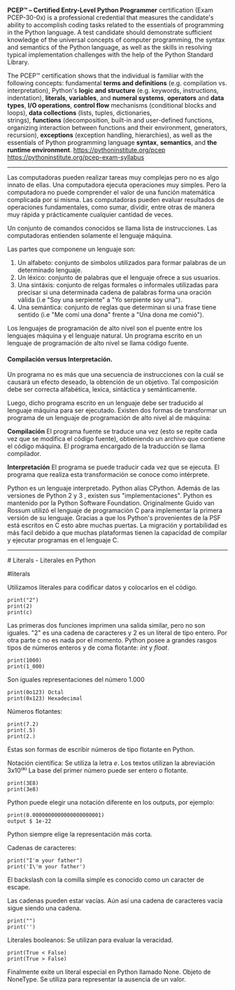 
**PCEP™ – Certified Entry-Level Python Programmer** certification (Exam PCEP-30-0x) is a professional credential that measures the candidate's ability to accomplish coding tasks related to the essentials of programming in the Python language. A test candidate should demonstrate sufficient knowledge of the universal concepts of computer programming, the syntax and semantics of the Python language, as well as the skills in resolving typical implementation challenges with the help of the Python Standard Library.  
  
The PCEP™ certification shows that the individual is familiar with the following concepts: fundamental **terms and definitions** (e.g. compilation vs. interpretation), Python's **logic and structure** (e.g. keywords, instructions, indentation), **literals**, **variables**, and **numeral systems**, **operators** and **data types**, **I/O operations**, **control flow** mechanisms (conditional blocks and loops), **data collections** (lists, tuples, dictionaries, strings), **functions** (decomposition, built-in and user-defined functions, organizing interaction between functions and their environment, generators, recursion), **exceptions** (exception handling, hierarchies), as well as the essentials of Python programming language **syntax**, **semantics**, and **the runtime environment**.
https://pythoninstitute.org/pcep
https://pythoninstitute.org/pcep-exam-syllabus



<hr>

Las computadoras pueden realizar tareas muy complejas pero no es algo innato de ellas.
Una computadora ejecuta operaciones muy simples. Pero la computadora no puede 
comprender el valor de una función matemática complicada por sí misma. 
Las computadoras pueden evaluar resultados de operaciones fundamentales, como sumar, 
dividir, entre otras de manera muy rápida y prácticamente cualquier cantidad de veces.

Un conjunto de comandos conocidos se llama lista de instrucciones.
Las computadoras entienden solamente el lenguaje máquina.

Las partes que componene un lenguaje son:

1. Un alfabeto: conjunto de símbolos utilizados para formar palabras de un determinado
   lenguaje.
2. Un léxico: conjunto de palabras que el lenguaje ofrece a sus usuarios.
3. Una sintáxis: conjunto de relgas formales o informales utilizadas para precisar si una 
   determinada cadena de palabras forma una oración válida (i.e "Soy una serpiente" a "Yo serpiente soy una").
4. Una semántica: conjunto de reglas que determinan si una frase tiene sentido (i.e "Me comí una dona" frente a "Una dona me comió").

Los lenguajes de programación de alto nivel son el puente entre los lenguajes máquina y el 
lenguaje natural. 
Un programa escrito en un lenguaje de programación de alto nivel se llama código fuente.

#### Compilación versus Interpretación.

Un programa no es más que una secuencia de instrucciones con la cuál se causará un efecto
deseado, la obtención de un objetivo. 
Tal composición debe ser correcta alfabética, lexica, sintáctica y semánticamente.

Luego, dicho programa escrito en un lenguaje debe ser traducido al lenguaje máquina para ser
ejecutado.
Existen dos formas de transformar un programa de un lenguaje de programación de alto nivel 
al de máquina:

**Compilación**
	El programa fuente se traduce una vez (esto se repite cada vez que se modifica el código 
	fuente), obtieniendo un archivo que contiene el código máquina. El programa encargado de 
	la traducción se llama compilador.

**Interpretación**
	El programa se puede traducir cada vez que se ejecuta. El programa que realiza esta 
	transformación se conoce como intérprete.

Python es un lenguaje interpretado.
Python alias CPython.
Además de las versiones de Python 2 y 3 , existen sus "implementaciones".
Python es mantenido por la Python Software Foundation. 
Originalmente Guido van Rossum utilizó el lenguaje de programación C para implementar la 
primera versión de su lenguaje. Gracias a que los Python's provenientes de la PSF está escritos
en C esto abre muchas puertas. La migración y portabilidad es más facil debido a que muchas 
plataformas tienen la capacidad de compilar y ejecutar programas en el lenguaje C.



<hr>
# Literals - Literales en Python

#literals

Utilizamos literales para codificar datos y colocarlos en el código.

    print("2")
    print(2)
	print(c)

Las primeras dos funciones imprimen una salida similar, pero no son iguales.
"2" es una cadena de caracteres y 2 es un literal de tipo entero. Por otra parte c no 
es nada por el momento.
Python posee a grandes rasgos tipos de números enteros y de coma flotante: *int* y *float*.

	print(1000)
	print(1_000)
Son iguales representaciones del número 1.000

	print(0o123) Octal
	print(0x123) Hexadecimal

Números flotantes: 

	print(7.2)
	print(.5)
	print(2.)
Estas son formas de escribir números de tipo flotante en Python.

Notación científica:
Se utiliza la letra *e*. Los textos utilizan la abreviación 3x10⁽⁸⁾
La base del primer número puede ser entero o flotante.

	print(3E8)
	print(3e8)

Python puede elegir una notación diferente en los outputs, por ejemplo:

	print(0.0000000000000000000001)
	output $ 1e-22
Python siempre elige la representación más corta.

Cadenas de caracteres:

	print("I'm your father")
	print('I\'m your father')
El backslash con la comilla simple es conocido como un caracter de escape.

Las cadenas pueden estar vacías. Aún así una cadena de caracteres vacía sigue siendo una 
cadena.

	print("")
	print('')

Literales booleanos:
Se utilizan para evaluar la veracidad.

	print(True < False)
	print(True > False)


Finalmente exite un literal especial en Python llamado None. Objeto de NoneType.
Se utiliza para representar la ausencia de un valor.